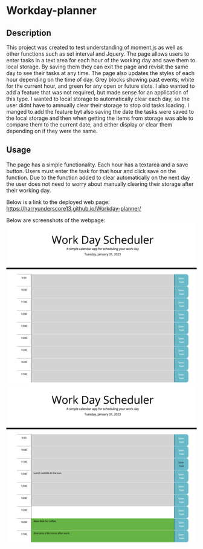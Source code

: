# Workday-planner

## Description 
This project was created to test understanding of moment.js as well as other functions such as set interval and Jquery. The page allows users to enter tasks in a text area for each hour of the working day and save them to local storage. By saving them they can exit the page and revisit the same day to see their tasks at any time. The page also updates the styles of each hour depending on the time of day. Grey blocks showing past events, white for the current hour, and green for any open or future slots. 
I also wanted to add a feature that was not required, but made sense for an application of this type. I wanted to local storage to automatically clear each day, so the user didnt have to amnually clear their storage to stop old tasks loading. I manged to add the feature byt also saving the date the tasks were saved to the local storage and then when getting the items from storage was able to compare them to the current date, and either display or clear them depending on if they were the same.

## Usage
The page has a simple functionality. Each hour has a textarea and a save button. Users must enter the task for that hour and click save on the function. Due to the function added to clear automatically on the next day the user does not need to worry about manually clearing their storage after their working day. 

Below is a link to the deployed web page:
https://harryunderscore13.github.io/Workday-planner/


Below are screenshots of the webpage:
![GETTING STARTED](./assets/images/page1.png)
![GETTING STARTED](./assets/images/page2.png)